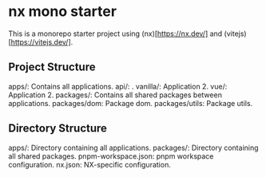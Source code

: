 # nx mono starter
This is a monorepo starter project using (nx)[https://nx.dev/] and (vitejs)[https://vitejs.dev/]. 

## Project Structure
apps/: Contains all applications.
api/: .
vanilla/: Application 2.
vue/: Application 2.
packages/: Contains all shared packages between applications.
packages/dom: Package dom.
packages/utils: Package utils.

## Directory Structure
apps/: Directory containing all applications.
packages/: Directory containing all shared packages.
pnpm-workspace.json: pnpm workspace configuration.
nx.json: NX-specific configuration.
